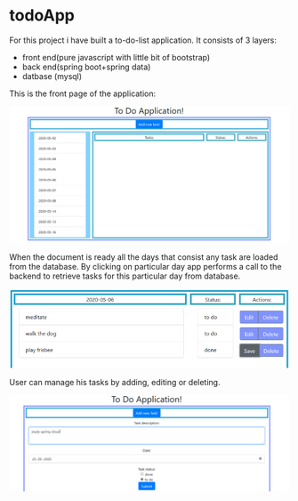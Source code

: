# todoApp
For this project i have built a to-do-list application. It consists of 3 layers:
- front end(pure javascript with little bit of bootstrap)
- back end(spring boot+spring data)
- datbase (mysql)


This is the front page of the application:

![alt text](https://github.com/akrion111/todoApp/blob/master/front_page.png)

When the document is ready all the days that consist any task are loaded from the database.
By clicking on particular day app performs a call to the backend to retrieve tasks for this particular day from database.

![alt text](https://github.com/akrion111/todoApp/blob/master/edit_save.PNG)

User can manage his tasks by adding, editing or deleting. 

![alt text](https://github.com/akrion111/todoApp/blob/master/add_new.png)
